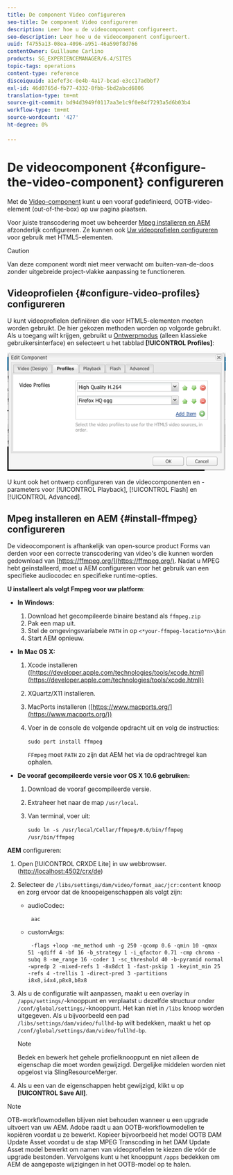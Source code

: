 ```yaml
---
title: De component Video configureren
seo-title: De component Video configureren
description: Leer hoe u de videocomponent configureert.
seo-description: Leer hoe u de videocomponent configureert.
uuid: f4755a13-08ea-4096-a951-46a590f8d766
contentOwner: Guillaume Carlino
products: SG_EXPERIENCEMANAGER/6.4/SITES
topic-tags: operations
content-type: reference
discoiquuid: a1efef3c-0e4b-4a17-bcad-e3cc17adbbf7
exl-id: 46d0765d-fb77-4332-8fbb-5bd2abcd6806
translation-type: tm+mt
source-git-commit: bd94d3949f0117aa3e1c9f0e84f7293a5d6b03b4
workflow-type: tm+mt
source-wordcount: '427'
ht-degree: 0%

---
```


# De videocomponent {#configure-the-video-component} configureren

Met de [Video-component](/help/sites-authoring/default-components-foundation.md#video) kunt u een vooraf gedefinieerd, OOTB-video-element (out-of-the-box) op uw pagina plaatsen.

Voor juiste transcodering moet uw beheerder [Mpeg installeren en AEM](#install-ffmpeg) afzonderlijk configureren. Ze kunnen ook [Uw videoprofielen configureren](#configure-video-profiles) voor gebruik met HTML5-elementen.

>[!CAUTION]
>
>Van deze component wordt niet meer verwacht om buiten-van-de-doos zonder uitgebreide project-vlakke aanpassing te functioneren.

## Videoprofielen {#configure-video-profiles} configureren

U kunt videoprofielen definiëren die voor HTML5-elementen moeten worden gebruikt. De hier gekozen methoden worden op volgorde gebruikt. Als u toegang wilt krijgen, gebruikt u [Ontwerpmodus](/help/sites-authoring/default-components-designmode.md) (alleen klassieke gebruikersinterface) en selecteert u het tabblad **[!UICONTROL Profiles]**:

![chlimage_1-317](assets/chlimage_1-317.png)

U kunt ook het ontwerp configureren van de videocomponenten en -parameters voor [!UICONTROL Playback], [!UICONTROL Flash] en [!UICONTROL Advanced].

## Mpeg installeren en AEM {#install-ffmpeg} configureren

De videocomponent is afhankelijk van open-source product Forms van derden voor een correcte transcodering van video&#39;s die kunnen worden gedownload van [https://ffmpeg.org/](https://ffmpeg.org/). Nadat u MPEG hebt geïnstalleerd, moet u AEM configureren voor het gebruik van een specifieke audiocodec en specifieke runtime-opties.

**U installeert als volgt Fmpeg voor uw platform**:

* **In Windows:**

   1. Download het gecompileerde binaire bestand als `ffmpeg.zip`
   1. Pak een map uit.
   1. Stel de omgevingsvariabele `PATH` in op `<*your-ffmpeg-locatio*n>\bin`
   1. Start AEM opnieuw.

* **In Mac OS X:**

   1. Xcode installeren ([https://developer.apple.com/technologies/tools/xcode.html](https://developer.apple.com/technologies/tools/xcode.html))
   1. XQuartz/X11 installeren.
   1. MacPorts installeren ([https://www.macports.org/](https://www.macports.org/))
   1. Voer in de console de volgende opdracht uit en volg de instructies:

      `sudo port install ffmpeg`

      `FFmpeg` moet  `PATH` zo zijn dat AEM het via de opdrachtregel kan ophalen.

* **De vooraf gecompileerde versie voor OS X 10.6 gebruiken:**

   1. Download de vooraf gecompileerde versie.
   1. Extraheer het naar de map `/usr/local`.
   1. Van terminal, voer uit:

      `sudo ln -s /usr/local/Cellar/ffmpeg/0.6/bin/ffmpeg /usr/bin/ffmpeg`

**AEM** configureren:

1. Open [!UICONTROL CRXDE Lite] in uw webbrowser. ([http://localhost:4502/crx/de](http://localhost:4502/crx/de))
1. Selecteer de `/libs/settings/dam/video/format_aac/jcr:content` knoop en zorg ervoor dat de knoopeigenschappen als volgt zijn:

   * audioCodec:

      ```
       aac
      ```

   * customArgs:

      ```
       -flags +loop -me_method umh -g 250 -qcomp 0.6 -qmin 10 -qmax 51 -qdiff 4 -bf 16 -b_strategy 1 -i_qfactor 0.71 -cmp chroma -subq 8 -me_range 16 -coder 1 -sc_threshold 40 -b-pyramid normal -wpredp 2 -mixed-refs 1 -8x8dct 1 -fast-pskip 1 -keyint_min 25 -refs 4 -trellis 1 -direct-pred 3 -partitions i8x8,i4x4,p8x8,b8x8
      ```

1. Als u de configuratie wilt aanpassen, maakt u een overlay in `/apps/settings/`-knooppunt en verplaatst u dezelfde structuur onder `/conf/global/settings/`-knooppunt. Het kan niet in `/libs` knoop worden uitgegeven. Als u bijvoorbeeld een pad `/libs/settings/dam/video/fullhd-bp` wilt bedekken, maakt u het op `/conf/global/settings/dam/video/fullhd-bp`.

   >[!NOTE]
   >
   >Bedek en bewerk het gehele profielknooppunt en niet alleen de eigenschap die moet worden gewijzigd. Dergelijke middelen worden niet opgelost via SlingResourceMerger.

1. Als u een van de eigenschappen hebt gewijzigd, klikt u op **[!UICONTROL Save All]**.

>[!NOTE]
>
>OTB-workflowmodellen blijven niet behouden wanneer u een upgrade uitvoert van uw AEM. Adobe raadt u aan OOTB-workflowmodellen te kopiëren voordat u ze bewerkt. Kopieer bijvoorbeeld het model OOTB DAM Update Asset voordat u de stap MPEG Transcoding in het DAM Update Asset model bewerkt om namen van videoprofielen te kiezen die vóór de upgrade bestonden. Vervolgens kunt u het knooppunt `/apps` bedekken om AEM de aangepaste wijzigingen in het OOTB-model op te halen.
